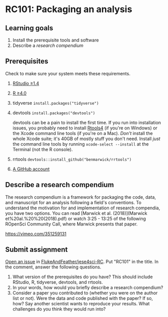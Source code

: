 # RC101: Packaging an analysis

## Learning goals

1.  Install the prerequisite tools and software
2.  Describe a *research compendium*

## Prerequisites

Check to make sure your system meets these requirements.

1.  [RStudio ≥1.4](https://www.rstudio.com/products/rstudio/download/)

2.  [R ≥4.0](https://cran.r-project.org/)

3.  tidyverse `install.packages("tidyverse")`

4.  devtools `install.packages("devtools")`

    devtools can be a pain to install the first time. If you run into installation issues, you probably need to install [Rtools4](https://cran.r-project.org/bin/windows/Rtools/) (if you're on Windows) or the Xcode command line tools (if you're on a Mac). *Don't* install the whole Xcode suite; it's 40GB of mostly stuff you don't need. Install *just* the command line tools by running `xcode-select --install` at the Terminal (not the R console).

5.  rrtools `devtools::install_github("benmarwick/rrtools")`

6.  [A GitHub account](https://github.com/join)

## Describe a research compendium

The research compendium is a framework for packaging the code, data, and manuscript for an analysis following a field's conventions. To understand the motivation for and implementation of research compendia, you have two options. You can read [Marwick et al. (2018)](Marwick et%20al.%20%20(2018).pdf) or watch 3:25 - 13:25 of the following ROpenSci Community Call, where Marwick presents that paper.

https://vimeo.com/351259131

## Submit assignment

[Open an issue](https://docs.github.com/en/issues/tracking-your-work-with-issues/quickstart) in [FlukeAndFeather/jese4sci-RC](https://github.com/FlukeAndFeather/jese4sci-RC). Put "RC101" in the title. In the comment, answer the following questions.

1.  What version of the prerequisites do you have? This should include RStudio, R, tidyverse, devtools, and rrtools.
2.  In your words, how would you briefly describe a research compendium?
3.  Consider a paper you contributed to (whether you were on the author list or not). Were the data and code published with the paper? If so, how? Say another scientist wants to reproduce your results. What challenges do you think they would run into?

